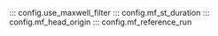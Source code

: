 ::: config.use_maxwell_filter
::: config.mf_st_duration
::: config.mf_head_origin
::: config.mf_reference_run

